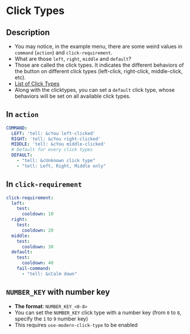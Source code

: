 # Click Types

## Description
* You may notice, in the example menu, there are some weird values in `command` (`action`) and `click-requirement`.
* What are those `left`, `right`, `middle` and `default`?
* Those are called the click types. It indicates the different behaviors of the button on different click types (left-click, right-click, middle-click, etc).
* [List of Click Types](https://hub.spigotmc.org/javadocs/spigot/org/bukkit/event/inventory/ClickType.html)
* Along with the clicktypes, you can set a `default` click type, whose behaviors will be set on all available click types.

## In `action`
```yaml
COMMAND:
  LEFT: 'tell: &cYou left-clicked'
  RIGHT: 'tell: &cYou right-clicked'
  MIDDLE: 'tell: &cYou middle-clicked'
  # Default for every click types
  DEFAULT:
    - "tell: &cUnknown click type"
    - "tell: Left, Right, Middle only"
```

## In `click-requirement`
```yaml
click-requirement:
  left:
    test:
      cooldown: 10
  right:
    test:
      cooldown: 20
  middle:
    test:
      cooldown: 30
  default:
    test:
      cooldown: 40
    fail-command:
      - "tell: &cCalm down"
```

## `NUMBER_KEY` with number key
* **The format**: `NUMBER_KEY_<0-8>`
* You can set the `NUMBER_KEY` click type with a number key (from `0` to `8`, specify the `1` to `9` number key)
* This requires `use-modern-click-type` to be enabled